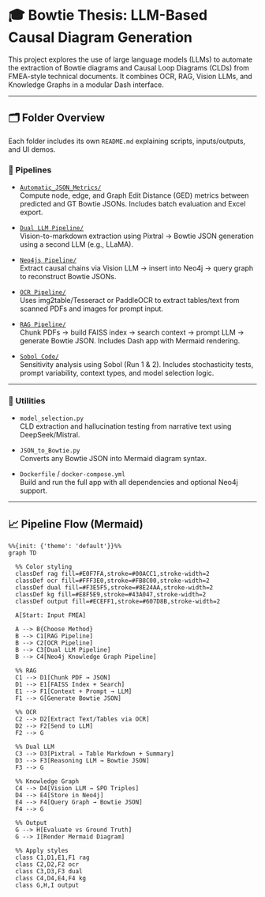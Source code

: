 # 🎓 Bowtie Thesis: LLM-Based Causal Diagram Generation

This project explores the use of large language models (LLMs) to automate the extraction of Bowtie diagrams and Causal Loop Diagrams (CLDs) from FMEA-style technical documents. It combines OCR, RAG, Vision LLMs, and Knowledge Graphs in a modular Dash interface.

---

## 🗂️ Folder Overview

Each folder includes its own `README.md` explaining scripts, inputs/outputs, and UI demos.

### 🚀 Pipelines

- [`Automatic_JSON_Metrics/`](./Automatic_JSON_Metrics)  
  Compute node, edge, and Graph Edit Distance (GED) metrics between predicted and GT Bowtie JSONs. Includes batch evaluation and Excel export.

- [`Dual LLM Pipeline/`](./Dual%20LLM%20Pipeline)  
  Vision-to-markdown extraction using Pixtral → Bowtie JSON generation using a second LLM (e.g., LLaMA).

- [`Neo4js Pipeline/`](./Neo4js%20Pipeline)  
  Extract causal chains via Vision LLM → insert into Neo4j → query graph to reconstruct Bowtie JSONs.

- [`OCR Pipeline/`](./OCR%20Pipeline)  
  Uses img2table/Tesseract or PaddleOCR to extract tables/text from scanned PDFs and images for prompt input.

- [`RAG Pipeline/`](./RAG%20Pipeline)  
  Chunk PDFs → build FAISS index → search context → prompt LLM → generate Bowtie JSON. Includes Dash app with Mermaid rendering.

- [`Sobol Code/`](./Sobol%20Code)  
  Sensitivity analysis using Sobol (Run 1 & 2). Includes stochasticity tests, prompt variability, context types, and model selection logic.

---

### 🧰 Utilities

- `model_selection.py`  
  CLD extraction and hallucination testing from narrative text using DeepSeek/Mistral.

- `JSON_to_Bowtie.py`  
  Converts any Bowtie JSON into Mermaid diagram syntax.

- `Dockerfile` / `docker-compose.yml`  
  Build and run the full app with all dependencies and optional Neo4j support.

---

## 📈 Pipeline Flow (Mermaid)

```mermaid
%%{init: {'theme': 'default'}}%%
graph TD

  %% Color styling
  classDef rag fill=#E0F7FA,stroke=#00ACC1,stroke-width=2
  classDef ocr fill=#FFF3E0,stroke=#FB8C00,stroke-width=2
  classDef dual fill=#F3E5F5,stroke=#8E24AA,stroke-width=2
  classDef kg fill=#E8F5E9,stroke=#43A047,stroke-width=2
  classDef output fill=#ECEFF1,stroke=#607D8B,stroke-width=2

  A[Start: Input FMEA]

  A --> B{Choose Method}
  B --> C1[RAG Pipeline]
  B --> C2[OCR Pipeline]
  B --> C3[Dual LLM Pipeline]
  B --> C4[Neo4j Knowledge Graph Pipeline]

  %% RAG
  C1 --> D1[Chunk PDF → JSON]
  D1 --> E1[FAISS Index + Search]
  E1 --> F1[Context + Prompt → LLM]
  F1 --> G[Generate Bowtie JSON]

  %% OCR
  C2 --> D2[Extract Text/Tables via OCR]
  D2 --> F2[Send to LLM]
  F2 --> G

  %% Dual LLM
  C3 --> D3[Pixtral → Table Markdown + Summary]
  D3 --> F3[Reasoning LLM → Bowtie JSON]
  F3 --> G

  %% Knowledge Graph
  C4 --> D4[Vision LLM → SPO Triples]
  D4 --> E4[Store in Neo4j]
  E4 --> F4[Query Graph → Bowtie JSON]
  F4 --> G

  %% Output
  G --> H[Evaluate vs Ground Truth]
  G --> I[Render Mermaid Diagram]

  %% Apply styles
  class C1,D1,E1,F1 rag
  class C2,D2,F2 ocr
  class C3,D3,F3 dual
  class C4,D4,E4,F4 kg
  class G,H,I output


